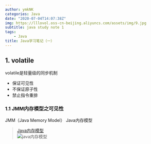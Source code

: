 ```yaml
---
author: ymkNK
categories: Java
date: "2020-07-04T14:07:38Z"
img: https://lllovol.oss-cn-beijing.aliyuncs.com/assets/img/9.jpg
subtitle: java study note 1
tags: 
    - Java
title: Java学习笔记（一）
---
```

## 1. volatile
volatile是轻量级的同步机制
- 保证可见性
- 不保证原子性
- 禁止指令重排

### 1.1 JMM内存模型之可见性
JMM（Java Memory Model） Java内存模型
>[Java内存模型](https://www.jianshu.com/p/15106e9c4bf3)  
![java内存模型](https://upload-images.jianshu.io/upload_images/4899162-66736384361f6b8b.png?imageMogr2/auto-orient/strip|imageView2/2/w/812/format/webp)